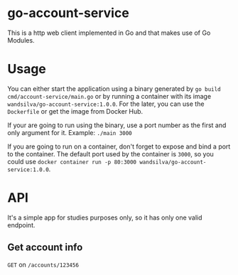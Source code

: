 # go-account-service

This is a http web client implemented in Go and that makes use of Go Modules.

# Usage

You can either start the application using a binary generated by `go build cmd/account-service/main.go` or by running a container with its image `wandsilva/go-account-service:1.0.0`. For the later, you can use the `Dockerfile` or get the image from Docker Hub.

If your are going to run using the binary, use a port number as the first and only argument for it. Example: `./main 3000`

If you are going to run on a container, don't forget to expose and bind a port to the container. The default port used by the container is `3000`, so you could use `docker container run -p 80:3000 wandsilva/go-account-service:1.0.0`.

# API

It's a simple app for studies purposes only, so it has only one valid endpoint.

## Get account info

`GET` on `/accounts/123456`